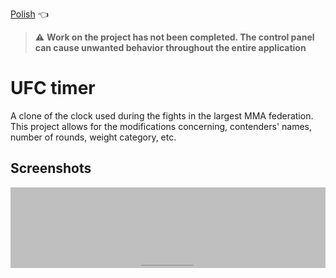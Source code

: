 [Polish](README_pl.md) :point_left:

> :warning: **Work on the project has not been completed. The control panel can cause unwanted behavior throughout the entire application**

# UFC timer

A clone of the clock used during the fights in the largest MMA federation. This project allows for the modifications concerning, contenders' names, number of rounds, weight category, etc.


## Screenshots

<img src="./readme-assets/ufc-timer.gif" alt="podgląd projektu"/>